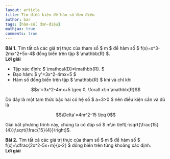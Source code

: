```yaml
---
layout: article
title: Tìm điều kiện để hàm số đơn điệu
author: bar
tags: [hàm-số, đơn-điệu]
mathjax: true
comments: true
---
```

**Bài 1.** Tìm tất cả các giá trị thực của tham số $ m $ để hàm số $ f(x)=x^3-2mx^2+5x-4$ đồng biến trên tập $ \mathbb{R} $.  
**Lời giải**
* Tập xác định: $ \mathcal{D}=\mathbb{R}. $
* Đạo hàm: $ y'=3x^2-4mx+5 $
* Hàm số đồng biến trên tập $ \mathbb{R} $ khi và chỉ khi  
<p style="text-align: center;">$$y'=3x^2-4mx+5 \geq 0, \forall x\in \mathbb{R}$$</p>
Do đây là một tam thức bậc hai có hệ số $ a=3>0 $ nên điều kiện cần và đủ là  
<p align="center">$$\Delta'=4m^2-15 \leq 0$$</p> 
Giải bất phương trình này, chúng ta có đáp số $ m\in \left[-\sqrt{\frac{15}{4}};\sqrt{\frac{15}{4}}\right]$.  

**Bài 2.** Tìm tất cả các giá trị thực của tham số $ m $ để hàm số $ f(x)=\dfrac{2x^2-5x+m}{x-2} $ đồng biến trên từng khoảng xác định.  
**Lời giải**  
